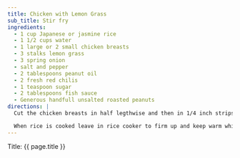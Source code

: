 ```yaml
---
title: Chicken with Lemon Grass
sub_title: Stir fry
ingredients:
  - 1 cup Japanese or jasmine rice
  - 1 1/2 cups water
  - 1 large or 2 small chicken breasts
  - 3 stalks lemon grass
  - 3 spring onion
  - salt and pepper
  - 2 tablespoons peanut oil
  - 2 fresh red chilis
  - 1 teaspoon sugar
  - 2 tablespoons fish sauce
  - Generous handfull unsalted roasted peanuts
directions: |
  Cut the chicken breasts in half legthwise and then in 1/4 inch strips across the grain. Place in non-metallic bowl. Cut the lemon grass in thin slices and pound in mortar and pestle to release aroma, add to chicken. Slice spring onions, including green parts and add to chicken. Season with salt and pepper. Allow to marinate while rice cooks in a rice cooker.

  When rice is cooked leave in rice cooker to firm up and keep warm while cooking chicken. In a wok heat the peanut oil until hot but not smoking. Add the chicken and marinade and stir fry until chicken turns white on outside. Add chilis and continue to cook until chicken is cooked through, about 5 to 10 minutes total. Add remaining ingredients, stir for a minute to amalgamate flavors and serve immediately over rice.
---
```


Title: {{ page.title }}
